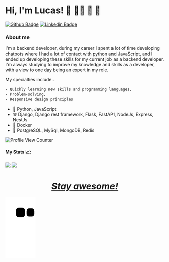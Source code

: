 # Hi, I'm Lucas! :purple_heart: :man_technologist: :dragon: 🦆

[![Github Badge](https://img.shields.io/badge/-Github-000?style=flat-square&logo=Github&logoColor=white&link=https://github.com/lucaslima18)](https://github.com/lucaslima18)
[![Linkedin Badge](https://img.shields.io/badge/-LinkedIn-blue?style=flat-square&logo=Linkedin&logoColor=white&link=https://www.linkedin.com/in/wilson-m-bba835141/)](https://www.linkedin.com/in/lucas-amorim-de-lima-ara%C3%BAjo-b09691173/)

### About me
I'm a backend developer, during my career I spent a lot of time developing chatbots where I had a lot of contact with python and JavaScript, and I ended up developing these skills for my current job as a backend developer. I'm always studying to improve my knowledge and skills as a developer, with a view to one day being an expert in my role.

My specialties include..

    - Quickly learning new skills and programming languages,
    - Problem-solving,
    - Responsive design principles

- :scroll: Python, JavaScript
- :hammer_and_pick: Django, Django rest framework, Flask, FastAPI, NodeJs, Express, NestJs
- :wrench: Docker
- :wrench: PostgreSQL, MySql, MongoDB, Redis

![Profile View Counter](https://komarev.com/ghpvc/?username=lucaslima18)

#### My Stats :chart_with_upwards_trend::
<div>
  <a href="https://github.com/lucaslima18">
  <img height="180em" src="https://github-readme-stats.vercel.app/api?username=lucaslima18&show_icons=true&theme=dark&include_all_commits=true&count_private=true"/> 
  <img height="180em" src="https://github-readme-stats.vercel.app/api/top-langs/?username=lucaslima18&layout=compact&langs_count=7&theme=dark"/>
</div>
<h1 align='center'><i>Stay awesome!</i></h1>


![Snake animation](https://github.com/rafaballerini/rafaballerini/blob/output/github-contribution-grid-snake.svg)
